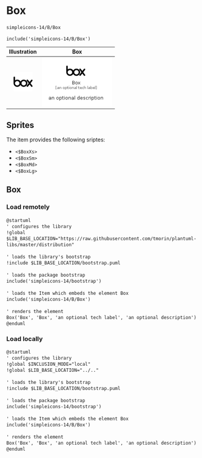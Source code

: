 # Box


```text
simpleicons-14/B/Box
```

```text
include('simpleicons-14/B/Box')
```



| Illustration | Box |
| :---: | :---: |
| ![illustration for Illustration](../../simpleicons-14/B/Box.png) | ![illustration for Box](../../simpleicons-14/B/Box.Local.png) |



## Sprites
The item provides the following sriptes:

- `<$BoxXs>`
- `<$BoxSm>`
- `<$BoxMd>`
- `<$BoxLg>`





## Box

### Load remotely
```plantuml
@startuml
' configures the library
!global $LIB_BASE_LOCATION="https://raw.githubusercontent.com/tmorin/plantuml-libs/master/distribution"

' loads the library's bootstrap
!include $LIB_BASE_LOCATION/bootstrap.puml

' loads the package bootstrap
include('simpleicons-14/bootstrap')

' loads the Item which embeds the element Box
include('simpleicons-14/B/Box')

' renders the element
Box('Box', 'Box', 'an optional tech label', 'an optional description')
@enduml
```

### Load locally
```plantuml
@startuml
' configures the library
!global $INCLUSION_MODE="local"
!global $LIB_BASE_LOCATION="../.."

' loads the library's bootstrap
!include $LIB_BASE_LOCATION/bootstrap.puml

' loads the package bootstrap
include('simpleicons-14/bootstrap')

' loads the Item which embeds the element Box
include('simpleicons-14/B/Box')

' renders the element
Box('Box', 'Box', 'an optional tech label', 'an optional description')
@enduml
```

